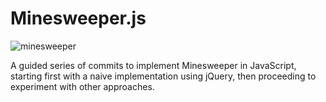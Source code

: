 # Minesweeper.js

![minesweeper](https://cloud.githubusercontent.com/assets/7371/8529373/2b1bc5d2-23df-11e5-8b78-c9dc216f8959.gif)

A guided series of commits to implement Minesweeper in JavaScript, starting
first with a naive implementation using jQuery, then proceeding to experiment
with other approaches.
